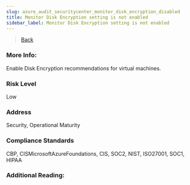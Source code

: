 ```yaml
---
slug: azure_audit_securitycenter_monitor_disk_encryption_disabled
title: Monitor Disk Encryption setting is not enabled
sidebar_label: Monitor Disk Encryption setting is not enabled
---
```

> [Back](../../azuresecuritycenteraudit)

### More Info:
Enable Disk Encryption recommendations for virtual machines.

### Risk Level
Low

### Address
Security, Operational Maturity

### Compliance Standards
CBP, CISMicrosoftAzureFoundations, CIS, SOC2, NIST, ISO27001, SOC1, HIPAA

### Additional Reading:
